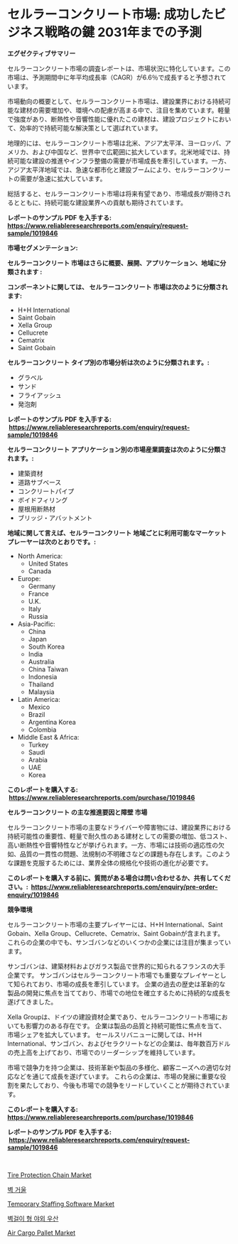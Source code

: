 <p><h1>セルラーコンクリート市場: 成功したビジネス戦略の鍵 2031年までの予測</h1></p><p><strong>エグゼクティブサマリー</strong></p>
<p><p>セルラーコンクリート市場の調査レポートは、市場状況に特化しています。この市場は、予測期間中に年平均成長率（CAGR）が6.6％で成長すると予想されています。</p><p>市場動向の概要として、セルラーコンクリート市場は、建設業界における持続可能な建材の需要増加や、環境への配慮が高まる中で、注目を集めています。軽量で強度があり、断熱性や音響性能に優れたこの建材は、建設プロジェクトにおいて、効率的で持続可能な解決策として選ばれています。</p><p>地理的には、セルラーコンクリート市場は北米、アジア太平洋、ヨーロッパ、アメリカ、および中国など、世界中で広範囲に拡大しています。北米地域では、持続可能な建設の推進やインフラ整備の需要が市場成長を牽引しています。一方、アジア太平洋地域では、急速な都市化と建設ブームにより、セルラーコンクリートの需要が急速に拡大しています。</p><p>総括すると、セルラーコンクリート市場は将来有望であり、市場成長が期待されるとともに、持続可能な建設業界への貢献も期待されています。</p></p>
<p><strong>レポートのサンプル PDF を入手する: <a href="https://www.reliableresearchreports.com/enquiry/request-sample/1019846">https://www.reliableresearchreports.com/enquiry/request-sample/1019846</a></strong></p>
<p><strong>市場セグメンテーション:</strong></p>
<p><strong> セルラーコンクリート 市場はさらに概要、展開、アプリケーション、地域に分類されます :</strong></p>
<p><strong>コンポーネントに関しては、 セルラーコンクリート 市場は次のように分類されます: &nbsp;</strong></p>
<p><ul><li>H+H International</li><li>Saint Gobain</li><li>Xella Group</li><li>Cellucrete</li><li>Cematrix</li><li>Saint Gobain</li></ul></p>
<p><strong> セルラーコンクリート タイプ別の市場分析は次のように分類されます。:</strong></p>
<p><ul><li>グラベル</li><li>サンド</li><li>フライアッシュ</li><li>発泡剤</li></ul></p>
<p><strong>レポートのサンプル PDF を入手する: &nbsp;<a href="https://www.reliableresearchreports.com/enquiry/request-sample/1019846">https://www.reliableresearchreports.com/enquiry/request-sample/1019846</a></strong></p>
<p><strong> セルラーコンクリート アプリケーション別の市場産業調査は次のように分類されます。:</strong></p>
<p><ul><li>建築資材</li><li>道路サブベース</li><li>コンクリートパイプ</li><li>ボイドフィリング</li><li>屋根用断熱材</li><li>ブリッジ・アバットメント</li></ul></p>
<p><strong>地域に関して言えば、セルラーコンクリート 地域ごとに利用可能なマーケットプレーヤーは次のとおりです。:</strong></p>
<p><ul>
    <li>
        North America:
        <ul>
            <li>United States</li>
            <li>Canada</li>
        </ul>
    </li>
    <li>
        Europe:
        <ul>
            <li>Germany</li>
            <li>France</li>
            <li>U.K.</li>
            <li>Italy</li>
            <li>Russia</li>
        </ul>
    </li>
    <li>
        Asia-Pacific:
        <ul>
            <li>China</li>
            <li>Japan</li>
            <li>South Korea</li>
            <li>India</li>
            <li>Australia</li>
            <li>China Taiwan</li>
            <li>Indonesia</li>
            <li>Thailand</li>
            <li>Malaysia</li>
        </ul>
    </li>
    <li>
        Latin America:
        <ul>
            <li>Mexico</li>
            <li>Brazil</li>
            <li>Argentina Korea</li>
            <li>Colombia</li>
        </ul>
    </li>
    <li>
        Middle East & Africa:
        <ul>
            <li>Turkey</li>
            <li>Saudi</li>
            <li>Arabia</li>
            <li>UAE</li>
            <li>Korea</li>
        </ul>
    </li>
    </ul></p>
<p><strong>このレポートを購入する: &nbsp;<a href="https://www.reliableresearchreports.com/purchase/1019846">https://www.reliableresearchreports.com/purchase/1019846</a></strong></p>
<p><strong>セルラーコンクリート の主な推進要因と障壁 市場</strong></p>
<p><p>セルラーコンクリート市場の主要なドライバーや障害物には、建設業界における持続可能性の重要性、軽量で耐久性のある建材としての需要の増加、低コスト、高い断熱性や音響特性などが挙げられます。一方、市場には技術の適応性の欠如、品質の一貫性の問題、法規制の不明確さなどの課題も存在します。このような課題を克服するためには、業界全体の規格化や技術の進化が必要です。</p></p>
<p><strong>このレポートを購入する前に、質問がある場合は問い合わせるか、共有してください。:&nbsp; <a href="https://www.reliableresearchreports.com/enquiry/pre-order-enquiry/1019846">https://www.reliableresearchreports.com/enquiry/pre-order-enquiry/1019846</a></strong></p>
<p><strong>競争環境</strong></p>
<p><p>セルラーコンクリート市場の主要プレイヤーには、H+H International、Saint Gobain、Xella Group、Cellucrete、Cematrix、Saint Gobainが含まれます。 これらの企業の中でも、サンゴバンなどのいくつかの企業には注目が集まっています。</p><p>サンゴバンは、建築材料およびガラス製品で世界的に知られるフランスの大手企業です。 サンゴバンはセルラーコンクリート市場でも重要なプレイヤーとして知られており、市場の成長を牽引しています。 企業の過去の歴史は革新的な製品の開発に焦点を当てており、市場での地位を確立するために持続的な成長を遂げてきました。</p><p>Xella Groupは、ドイツの建設資材企業であり、セルラーコンクリート市場においても影響力のある存在です。 企業は製品の品質と持続可能性に焦点を当て、市場シェアを拡大しています。 セールスリバニューに関しては、H+H International、サンゴバン、およびセラクリートなどの企業は、毎年数百万ドルの売上高を上げており、市場でのリーダーシップを維持しています。</p><p>市場で競争力を持つ企業は、技術革新や製品の多様化、顧客ニーズへの適切な対応などを通じて成長を遂げています。 これらの企業は、市場の発展に重要な役割を果たしており、今後も市場での競争をリードしていくことが期待されています。</p></p>
<p><strong>このレポートを購入する: &nbsp; <a href="https://www.reliableresearchreports.com/purchase/1019846">https://www.reliableresearchreports.com/purchase/1019846</a></strong></p>
<p><strong>レポートのサンプル PDF を入手する: &nbsp;<a href="https://www.reliableresearchreports.com/enquiry/request-sample/1019846">https://www.reliableresearchreports.com/enquiry/request-sample/1019846</a></strong><strong></strong></p>
<p>&nbsp;</p>
<p><p><a href="https://github.com/CliffMedina6/Market-Research-Report-List-3/blob/main/tire-protection-chain-market.md">Tire Protection Chain Market</a></p><p><a href="https://github.com/oajzkywllm460/Market-Research-Report-List-1/blob/main/5801830187716.md">벽 거울</a></p><p><a href="https://issuu.com/reportprime-2/docs/temporary-staffing-software-market-size-2030.pptx">Temporary Staffing Software Market</a></p><p><a href="https://github.com/vsr06p4p49/Market-Research-Report-List-1/blob/main/2880132187717.md">벽걸이 형 야외 우산</a></p><p><a href="https://github.com/provorikovar/Market-Research-Report-List-3/blob/main/air-cargo-pallet-market.md">Air Cargo Pallet Market</a></p></p>